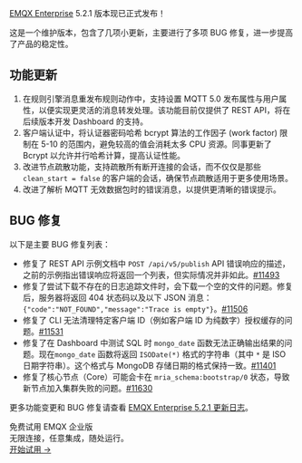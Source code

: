 [EMQX Enterprise](https://www.emqx.com/zh/products/emqx) 5.2.1 版本现已正式发布！

这是一个维护版本，包含了几项小更新，主要进行了多项 BUG 修复，进一步提高了产品的稳定性。

## 功能更新

1. 在规则引擎消息重发布规则动作中，支持设置 MQTT 5.0 发布属性与用户属性，以便实现更灵活的消息转发处理。该功能目前仅提供了 REST API，将在后续版本开发 Dashboard 的支持。
2. 客户端认证中，将认证器密码哈希 bcrypt 算法的工作因子 (work factor) 限制在 5-10 的范围内，避免较高的值会消耗太多 CPU 资源。同事更新了 Bcrypt 以允许并行哈希计算，提高认证性能。
3. 改进节点疏散功能，支持疏散所有断开连接的会话，而不仅仅是那些 `clean_start = false` 的客户端的会话，确保节点疏散适用于更多使用场景。
4. 改进了解析 MQTT 无效数据包时的错误消息，以提供更清晰的错误提示。

## BUG 修复

以下是主要 BUG 修复列表：

- 修复了 REST API 示例文档中 `POST /api/v5/publish`  API 错误响应的描述，之前的示例指出错误响应将返回一个列表，但实际情况并非如此。[#11493](https://github.com/emqx/emqx/pull/11493) 
- 修复了尝试下载不存在的日志追踪文件时，会下载一个空的文件的问题。修复后，服务器将返回 404 状态码以及以下 JSON 消息：`{"code":"NOT_FOUND","message":"Trace is empty"}`。[#11506](https://github.com/emqx/emqx/pull/11506) 
- 修复了 CLI 无法清理特定客户端 ID（例如客户端 ID 为纯数字）授权缓存的问题。[#11531](https://github.com/emqx/emqx/pull/11531) 
- 修复了在 Dashboard 中测试 SQL 时 `mongo_date` 函数无法正确输出结果的问题。现在`mongo_date` 函数将返回 `ISODate(*)` 格式的字符串（其中 `*` 是 ISO 日期字符串）。这个格式与 MongoDB 存储日期的格式保持一致。[#11401](https://github.com/emqx/emqx/pull/11401) 
- 修复了核心节点（Core）可能会卡在 `mria_schema:bootstrap/0` 状态，导致新节点加入集群失败的问题。[#11630](https://github.com/emqx/emqx/pull/11630) 

更多功能变更和 BUG 修复请查看 [EMQX Enterprise 5.2.1 更新日志](https://www.emqx.com/zh/changelogs/enterprise/5.2.1)。



<section class="promotion">
    <div>
        免费试用 EMQX 企业版
            <div class="is-size-14 is-text-normal has-text-weight-normal">无限连接，任意集成，随处运行。</div>
    </div>
    <a href="https://www.emqx.com/zh/try?product=enterprise" class="button is-gradient px-5">开始试用 →</a>
</section>
